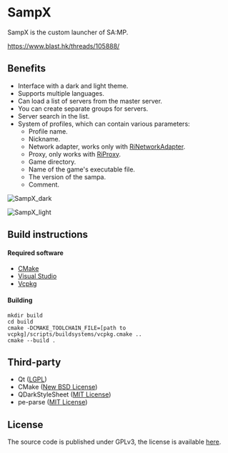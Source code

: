 # SampX

SampX is the custom launcher of SA:MP.

https://www.blast.hk/threads/105888/

## Benefits
* Interface with a dark and light theme.
* Supports multiple languages.
* Can load a list of servers from the master server.
* You can create separate groups for servers.
* Server search in the list.
* System of profiles, which can contain various parameters:
  * Profile name.
  * Nickname.
  * Network adapter, works only with [RiNetworkAdapter](https://github.com/RinatNamazov/samp_network_adapter_rust).
  * Proxy, only works with [RiProxy](https://www.blast.hk/threads/91897/).
  * Game directory.
  * Name of the game's executable file.
  * The version of the sampa.
  * Comment.

![SampX_dark](https://user-images.githubusercontent.com/28570920/141757854-e8a04c00-6b98-4fae-bf7d-92d830762eb9.png)

![SampX_light](https://user-images.githubusercontent.com/28570920/141757864-dd28346e-9cf1-43b4-9771-ca1d73a4a6b4.png)

## Build instructions

#### Required software
* [CMake](https://cmake.org)
* [Visual Studio](https://visualstudio.microsoft.com)
* [Vcpkg](https://github.com/microsoft/vcpkg)

#### Building
```
mkdir build
cd build
cmake -DCMAKE_TOOLCHAIN_FILE=[path to vcpkg]/scripts/buildsystems/vcpkg.cmake ..
cmake --build .
```

## Third-party

* Qt ([LGPL](http://doc.qt.io/qt-5/lgpl.html))
* CMake ([New BSD License](https://github.com/Kitware/CMake/blob/master/Copyright.txt))
* QDarkStyleSheet ([MIT License](https://github.com/ColinDuquesnoy/QDarkStyleSheet/blob/master/LICENSE.rst))
* pe-parse ([MIT License](https://github.com/trailofbits/pe-parse/blob/master/LICENSE))

## License
The source code is published under GPLv3, the license is available [here](LICENSE).
